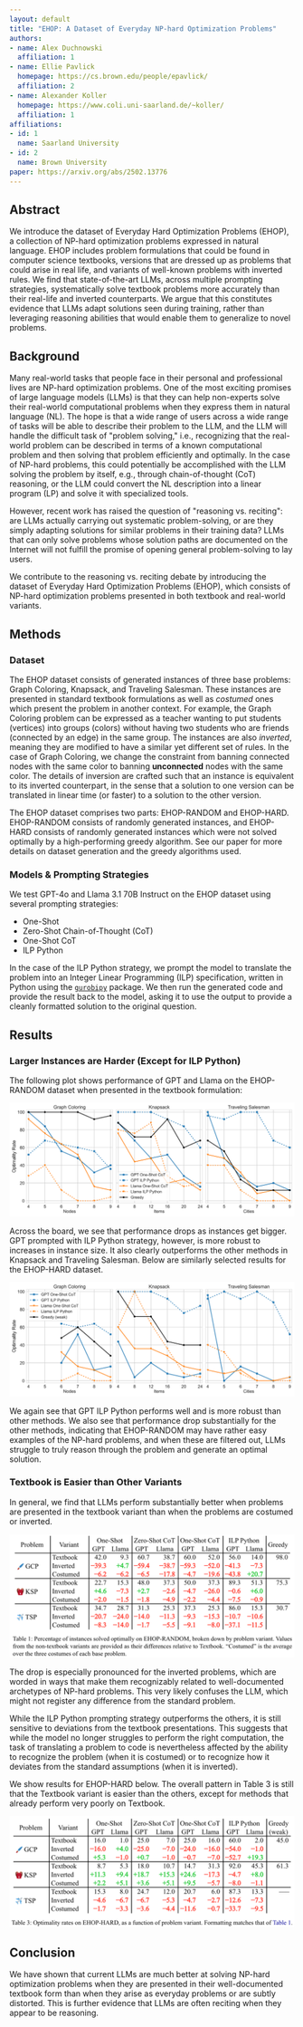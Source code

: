 ```yaml
---
layout: default
title: "EHOP: A Dataset of Everyday NP-hard Optimization Problems"
authors:
- name: Alex Duchnowski 
  affiliation: 1
- name: Ellie Pavlick 
  homepage: https://cs.brown.edu/people/epavlick/
  affiliation: 2
- name: Alexander Koller
  homepage: https://www.coli.uni-saarland.de/~koller/
  affiliation: 1
affiliations:
- id: 1
  name: Saarland University
- id: 2
  name: Brown University
paper: https://arxiv.org/abs/2502.13776 
---
```


## Abstract

We introduce the dataset of Everyday Hard Optimization Problems (EHOP), a collection of NP-hard optimization problems expressed in natural language. EHOP includes problem formulations that could be found in computer science textbooks, versions that are dressed up as problems that could arise in real life, and variants of well-known problems with inverted rules. We find that state-of-the-art LLMs, across multiple prompting strategies, systematically solve textbook problems more accurately than their real-life and inverted counterparts. We argue that this constitutes evidence that LLMs adapt solutions seen during training, rather than leveraging reasoning abilities that would enable them to generalize to novel problems.

## Background

Many real-world tasks that people face in their personal and professional lives are NP-hard optimization problems. One of the most exciting promises of large language models (LLMs) is that they can help non-experts solve their real-world computational problems when they express them in natural language (NL). The hope is that a wide range of users across a wide range of tasks will be able to describe their problem to the LLM, and the LLM will handle the difficult task of "problem solving," i.e., recognizing that the real-world problem can be described in terms of a known computational problem and then solving that problem efficiently and optimally. In the case of NP-hard problems, this could potentially be accomplished with the LLM solving the problem by itself, e.g., through chain-of-thought (CoT) reasoning, or the LLM could convert the NL description into a linear program (LP) and solve it with specialized tools.

However, recent work has raised the question of "reasoning vs. reciting": are LLMs actually carrying out systematic problem-solving, or are they simply adapting solutions for similar problems in their training data? LLMs that can only solve problems whose solution paths are documented on the Internet will not fulfill the promise of opening general problem-solving to lay users.

We contribute to the reasoning vs. reciting debate by introducing the dataset of Everyday Hard Optimization Problems (EHOP), which consists of NP-hard optimization problems presented in both textbook and real-world variants.

## Methods

### Dataset

The EHOP dataset consists of generated instances of three base problems: Graph Coloring, Knapsack, and Traveling Salesman. These instances are presented in standard textbook formulations as well as _costumed_ ones which present the problem in another context. For example, the Graph Coloring problem can be expressed as a teacher wanting to put students (vertices) into groups (colors) without having two students who are friends (connected by an edge) in the same group. The instances are also _inverted_, meaning they are modified to have a similar yet different set of rules. In the case of Graph Coloring, we change the constraint from banning connected nodes with the same color to banning **unconnected** nodes with the same color. The details of inversion are crafted such that an instance is equivalent to its inverted counterpart, in the sense that a solution to one version can be translated in linear time (or faster) to a solution to the other version.

The EHOP dataset comprises two parts: EHOP-RANDOM and EHOP-HARD. EHOP-RANDOM consists of randomly generated instances, and EHOP-HARD consists of randomly generated instances which were not solved optimally by a high-performing greedy algorithm. See our paper for more details on dataset generation and the greedy algorithms used.

### Models & Prompting Strategies

We test GPT-4o and Llama 3.1 70B Instruct on the EHOP dataset using several prompting strategies:

- One-Shot
- Zero-Shot Chain-of-Thought (CoT)
- One-Shot CoT
- ILP Python

In the case of the ILP Python strategy, we prompt the model to translate the problem into an Integer Linear Programming (ILP) specification, written in Python using the [`gurobipy`](https://docs.gurobi.com/projects/optimizer/en/current/reference/python.html) package. We then run the generated code and provide the result back to the model, asking it to use the output to provide a cleanly formatted solution to the original question.

## Results

### Larger Instances are Harder (Except for ILP Python)

The following plot shows performance of GPT and Llama on the EHOP-RANDOM dataset when presented in the textbook formulation:

<center>
    <img src="static/images/ehop/Random_Dataset_Scale_Effect_Detailed.svg" alt="Effect of scale across problems on the random dataset." />
</center>

Across the board, we see that performance drops as instances get bigger. GPT prompted with ILP Python strategy, however, is more robust to increases in instance size. It also clearly outperforms the other methods in Knapsack and Traveling Salesman. Below are similarly selected results for the EHOP-HARD dataset.

<center>
    <img src="static/images/ehop/Hard_Dataset_Scale_Effect_Detailed.svg" alt="Effect of scale across problems on the hard dataset." />
</center>

We again see that GPT ILP Python performs well and is more robust than other methods. We also see that performance drop substantially for the other methods, indicating that EHOP-RANDOM may have rather easy examples of the NP-hard problems, and when these are filtered out, LLMs struggle to truly reason through the problem and generate an optimal solution.

### Textbook is Easier than Other Variants

In general, we find that LLMs perform substantially better when problems are presented in the textbook variant than when the problems are costumed or inverted.

<center>
    <img src="static/images/ehop/Variant_Table_Random.png" alt="Variant comparison table for the EHOP-RANDOM dataset." />
</center>

The drop is especially pronounced for the inverted problems, which are worded in ways that make them recognizably related to well-documented archetypes of NP-hard problems. This very likely confuses the LLM, which might not register any difference from the standard problem.

While the ILP Python prompting strategy outperforms the others, it is still sensitive to deviations from the textbook presentations.
This suggests that while the model no longer struggles to perform the right computation, the task of translating a problem to code is nevertheless affected by the ability to recognize the problem (when it is costumed) or to recognize how it deviates from the standard assumptions (when it is inverted).

We show results for EHOP-HARD below. The overall pattern in Table 3 is still that the Textbook variant is easier than the others, except for methods that already perform very poorly on Textbook.

<center>
    <img src="static/images/ehop/Variant_Table_Hard.png" alt="Variant comparison table for the EHOP-HARD dataset." />
</center>

## Conclusion

We have shown that current LLMs are much better at solving NP-hard optimization problems when they are
presented in their well-documented textbook form than when they arise as everyday problems or are subtly distorted. This is further evidence that LLMs are often reciting when they appear to be reasoning.

<!-- | Test | Table |
| --- | --- |
| `+test`{:.diff} | `-test`{:.diff} | -->
